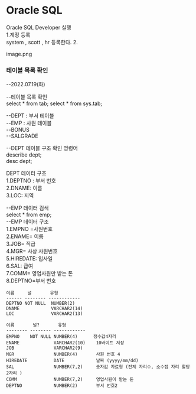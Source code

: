 # Oracle SQL 
Oracle SQL Developer  실행  
1.계정 등록   
  system , scott , hr 등록한다.
2.

image.png
### 테이블 목록 확인
--2022.07.19(화)  

--테이블 목록 확인  
select * from tab;
select * from sys.tab;  

--DEPT : 부서 테이블  
--EMP  : 사원 테이블  
--BONUS  
--SALGRADE  

--DEPT 테이블 구조 확인 명령어   
describe dept;  
desc dept;  

DEPT 데이터 구조      
1.DEPTNO : 부서 번호  
2.DNAME: 이름  
3.LOC: 지역  

--EMP 데이터 검색   
select * from emp;  
--EMP 데이터 구조  
1.EMPNO =사원번호  
2.ENAME= 이름  
3.JOB= 직급  
4.MGR= 사상 사원번호  
5.HIREDATE: 입사일  
6.SAL:  급여  
7.COMM=  영업사원만 받는 돈  
8.DEPTNO=부서 번호    

`````````````````````````````````````
이름     널       유형           
------ -------- ------------ 
DEPTNO NOT NULL  NUMBER(2)    
DNAME            VARCHAR2(14) 
LOC              VARCHAR2(13) 

이름       널?       유형           
-------- -------- ------------ 
EMPNO    NOT NULL NUMBER(4)      정수값4자리
ENAME             VARCHAR2(10)    10바이트 저장
JOB               VARCHAR2(9)  
MGR               NUMBER(4)       사원 번호 4 
HIREDATE          DATE            날짜 (yyyy/mm/dd)
SAL               NUMBER(7,2)     숫자값 자료형 (전체 자리수, 소수점 자리 할당 2자리 )
COMM              NUMBER(7,2)     영업사원이 받는 돈
DEPTNO            NUMBER(2)       부서 번호2 
`````````````````````````````````````````






